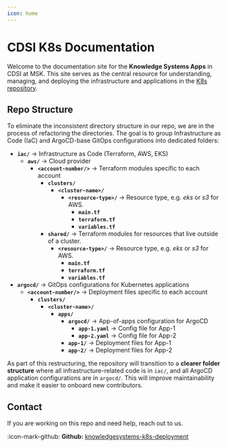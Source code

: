 ```yaml
---
icon: home
---
```

# CDSI K8s Documentation
Welcome to the documentation site for the **Knowledge Systems Apps** in CDSI at MSK. This site serves as the central resource for understanding, managing, and deploying the infrastructure and applications in the [K8s repository](https://github.com/knowledgesystems/knowledgesystems-k8s-deployment).

## Repo Structure
To eliminate the inconsistent directory structure in our repo, we are in the process of refactoring the directories. The goal is to group Infrastructure as Code (IaC) and ArgoCD-base GitOps configurations into dedicated folders:
- **`iac/`** → Infrastructure as Code (Terraform, AWS, EKS)
  - **`aws/`** → Cloud provider
    - **`<account-number/>`** → Terraform modules specific to each account
      - **`clusters/`**
        - **`<cluster-name>/`**
          - **`<resource-type>/`** → Resource type, e.g. _eks_ or _s3_ for AWS.
            - **`main.tf`**
            - **`terraform.tf`**
            - **`variables.tf`**
      - **`shared/`** → Terraform modules for resources that live outside of a cluster.
        - **`<resource-type>/`** → Resource type, e.g. _eks_ or _s3_ for AWS.
          - **`main.tf`**
          - **`terraform.tf`**
          - **`variables.tf`**
- **`argocd/`** → GitOps configurations for Kubernetes applications
  - **`<account-number/>`** → Deployment files specific to each account
    - **`clusters/`**
      - **`<cluster-name>/`**
        - **`apps/`**
          - **`argocd/`** → App-of-apps configuration for ArgoCD
            - **`app-1.yaml`** → Config file for App-1
            - **`app-2.yaml`** → Config file for App-2
          - **`app-1/`** → Deployment files for App-1
          - **`app-2/`** → Deployment files for App-2

As part of this restructuring, the repository will transition to a **clearer folder structure** where all infrastructure-related code is in `iac/`, and all ArgoCD application configurations are in `argocd/`. This will improve maintainability and make it easier to onboard new contributors.

## Contact

If you are working on this repo and need help, reach out to us.

:icon-mark-github: **Github:** [knowledgesystems-k8s-deployment](https://github.com/knowledgesystems/knowledgesystems-k8s-deployment)